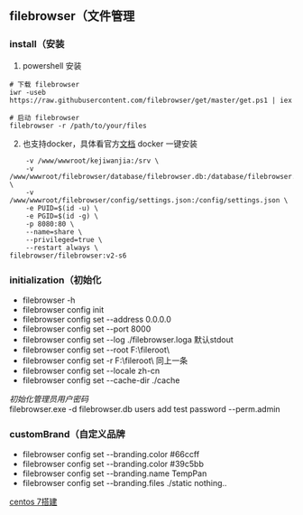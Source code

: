 ## filebrowser（文件管理
### install（安装

1. powershell 安装
```
# 下载 filebrowser
iwr -useb https://raw.githubusercontent.com/filebrowser/get/master/get.ps1 | iex
​
# 启动 filebrowser
filebrowser -r /path/to/your/files
```
2. 也支持docker，具体看官方[文档](https://filebrowser.org/installation)
docker 一键安装
``` sudo docker run -d \
    -v /www/wwwroot/kejiwanjia:/srv \  
    -v /www/wwwroot/filebrowser/database/filebrowser.db:/database/filebrowser.db \
    -v /www/wwwroot/filebrowser/config/settings.json:/config/settings.json \
    -e PUID=$(id -u) \
    -e PGID=$(id -g) \
    -p 8080:80 \
    --name=share \
    --privileged=true \
    --restart always \
filebrowser/filebrowser:v2-s6
```

### initialization（初始化
- filebrowser -h
- filebrowser config init 
- filebrowser config set --address 0.0.0.0
- filebrowser config set --port 8000
- filebrowser config set --log ./filebrowser.loga 默认stdout
- filebrowser config set --root F:\fileroot\
- filebrowser config set -r F:\fileroot\ 同上一条
- filebrowser config set --locale zh-cn
- filebrowser config set --cache-dir ./cache

_初始化管理员用户密码_  
filebrowser.exe -d filebrowser.db users add test password --perm.admin

### customBrand（自定义品牌
+ filebrowser config set --branding.color #66ccff
+ filebrowser config set --branding.color #39c5bb
+ filebrowser config set --branding.name TempPan
+ filebrowser config set --branding.files ./static
nothing..

[centos 7搭建](https://zhuanlan.zhihu.com/p/432043086)